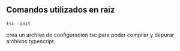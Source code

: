 ## Comandos utilizados en raiz

    tsc -init

crea un archivo de configuracion tsc para poder compilar 
y depurar archivos typescript
